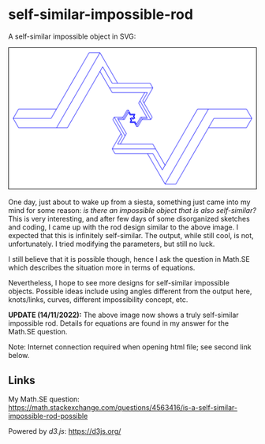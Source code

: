 # self-similar-impossible-rod
A self-similar impossible object in SVG:

![Image of Impossible Rod](./impossible-rod.png)

One day, just about to wake up from a siesta, something just came into my mind for some reason: *is there an impossible object that is also self-similar?* This is very interesting, and after few days of some disorganized sketches and coding, I came up with the rod design similar to the above image. I expected that this is infinitely self-similar. The output, while still cool, is not, unfortunately. I tried modifying the parameters, but still no luck.

I still believe that it is possible though, hence I ask the question in Math.SE which describes the situation more in terms of equations.

Nevertheless, I hope to see more designs for self-similar impossible objects. Possible ideas include using angles different from the output here, knots/links, curves, different impossibility concept, etc.

**UPDATE (14/11/2022):** The above image now shows a truly self-similar impossible rod. Details for equations are found in my answer for the Math.SE question.

Note: Internet connection required when opening html file; see second link below.

## Links
My Math.SE question: https://math.stackexchange.com/questions/4563416/is-a-self-similar-impossible-rod-possible

Powered by *d3.js*: https://d3js.org/
